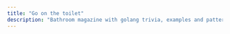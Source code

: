 ```yaml
---
title: "Go on the toilet"
description: "Bathroom magazine with golang trivia, examples and patterns. Inspired by original Google’s “Testing on the Toilet”"
---
```


